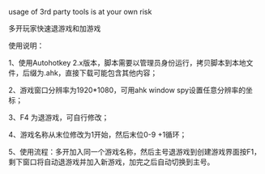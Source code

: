 usage of 3rd party tools is at your own risk

多开玩家快速退游戏和加游戏

使用说明：

1、使用Autohotkey 2.x版本，脚本需要以管理员身份运行，拷贝脚本到本地文件，后缀为.ahk，直接下载可能包含其他内容；

2、游戏窗口分辨率为1920*1080，可用ahk window spy设置任意分辨率的坐标；

3、F4 为退游戏，可自行修改；

4、游戏名称从末位修改为1开始，然后末位0-9 +1循环；

5、使用流程：多开加入同一个游戏名称，然后主号退游戏到创建游戏界面按F1，剩下窗口将自动退游戏并加入新游戏，加完之后自动切换到主号。


